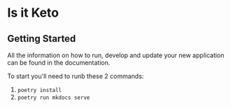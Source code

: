 
# Is it Keto

## Getting Started

All the information on how to run, develop and update your new application can be found in the documentation.

To start you'll need to runb these 2 commands:
1. `poetry install`
2. `poetry run mkdocs serve`
